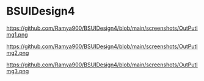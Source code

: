 # BSUIDesign4

https://github.com/Ramya900/BSUIDesign4/blob/main/screenshots/OutPutImg1.png

https://github.com/Ramya900/BSUIDesign4/blob/main/screenshots/OutPutImg2.png

https://github.com/Ramya900/BSUIDesign4/blob/main/screenshots/OutPutImg3.png

